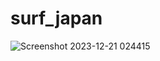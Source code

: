 # surf_japan
![Screenshot 2023-12-21 024415](https://github.com/CombatSurfCS2/surf_japan/assets/142919074/79a00129-6492-42bd-b0c1-88e59ac01430)
